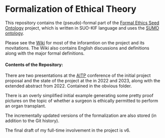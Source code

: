 # Formalization of Ethical Theory

This repository contains the (pseudo)-formal part of the [Formal Ethics Seed Ontology](https://gardenofminds.art/esowiki/main/) project, which is written in SUO-KIF language and uses the [SUMO ontology](https://github.com/ontologyportal/sumo).

Please see the [Wiki](https://gardenofminds.art/esowiki/main/) for most of the inforamtion on the project and its movitations.  The Wiki also contains English discussions and definitions along with the major formal definitions.

#### Contents of the Repository:

There are two presentations at the [AITP](http://aitp-conference.org/) conference of the initial project proposal and the state of the project at the in 2022 and 2023, along with the extended abstract from 2022.  Contained in the obvious folder.

There is an overly simplified initial example generating some pretty proof pictures on the topic of whether a surgeon is ethically permitted to perform an organ transplant.

The incrementally updated versions of the formalization are also stored (in addition to the Git history).

The final draft of my full-time involvement in the project is v6.
